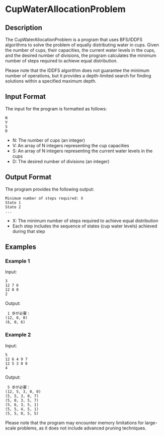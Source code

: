# CupWaterAllocationProblem

## Description

The CupWaterAllocationProblem is a program that uses BFS/IDDFS algorithms to solve the problem of equally distributing water in cups. Given the number of cups, their capacities, the current water levels in the cups, and the desired number of divisions, the program calculates the minimum number of steps required to achieve equal distribution.

Please note that the IDDFS algorithm does not guarantee the minimum number of operations, but it provides a depth-limited search for finding solutions within a specified maximum depth.

## Input Format

The input for the program is formatted as follows:

```
N
V
S
D
```

- N: The number of cups (an integer)
- V: An array of N integers representing the cup capacities
- S: An array of N integers representing the current water levels in the cups
- D: The desired number of divisions (an integer)

## Output Format

The program provides the following output:

```
Minimum number of steps required: X
State 1
State 2
...
```

- X: The minimum number of steps required to achieve equal distribution
- Each step includes the sequence of states (cup water levels) achieved during that step

## Examples

### Example 1

Input:

```
3
12 7 6
12 0 0
2
```

Output:

```
 1 歩が必要：
(12, 0, 0)
(6, 0, 6)
```

### Example 2

Input:

```
5
12 6 4 9 7
12 5 3 0 0
4
```

Output:

```
 5 歩が必要：
(12, 5, 3, 0, 0)
(5, 5, 3, 0, 7)
(5, 0, 3, 5, 7)
(5, 6, 3, 5, 1)
(5, 5, 4, 5, 1)
(5, 5, 0, 5, 5)
```

Please note that the program may encounter memory limitations for large-scale problems, as it does not include advanced pruning techniques.

